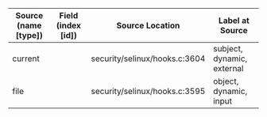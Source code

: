 | Source (name [type])        | Field (index [id]) | Source Location               | Label at Source             |
|-----------------------------|--------------------|-------------------------------|-----------------------------|
| current                     |                    | security/selinux/hooks.c:3604 | subject, dynamic, external  |
| file                        |                    | security/selinux/hooks.c:3595 | object, dynamic, input      |
